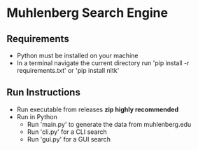 # Muhlenberg Search Engine

## Requirements

- Python must be installed on your machine
- In a terminal navigate the current directory run 'pip install -r requirements.txt' or 'pip install nltk'

## Run Instructions
- Run executable from releases **zip highly recommended**
- Run in Python
  - Run 'main.py' to generate the data from muhlenberg.edu
  - Run 'cli.py' for a CLI search
  - Run 'gui.py' for a GUI search
